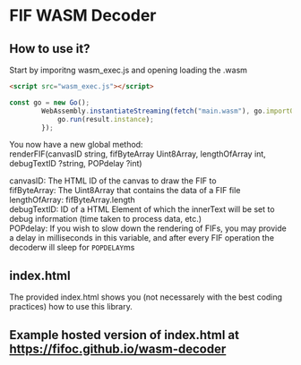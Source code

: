 # FIF WASM Decoder

## How to use it?
Start by imporitng wasm_exec.js and opening loading the .wasm
```html
<script src="wasm_exec.js"></script>
```
```js
const go = new Go();
        WebAssembly.instantiateStreaming(fetch("main.wasm"), go.importObject).then((result) => {
            go.run(result.instance);
        });
```
You now have a new global method: \
renderFIF(canvasID string, fifByteArray Uint8Array, lengthOfArray int, debugTextID ?string, POPdelay ?int)

canvasID: The HTML ID of the canvas to draw the FIF to \
fifByteArray: The Uint8Array that contains the data of a FIF file \
lengthOfArray: fifByteArray.length \
debugTextID: ID of a HTML Element of which the innerText will be set to debug information (time taken to process data, etc.) \
POPdelay: If you wish to slow down the rendering of FIFs, you may provide a delay in milliseconds in this variable, and after every FIF operation the decoderw ill sleep for `POPDELAY`ms

## index.html
The provided index.html shows you (not necessarely with the best coding practices) how to use this library.

## Example hosted version of index.html at https://fifoc.github.io/wasm-decoder
